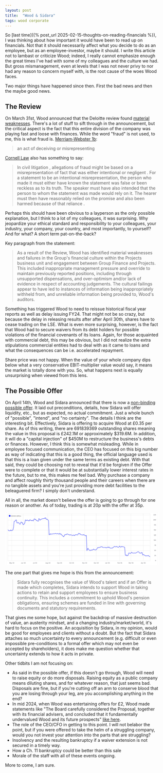 ```yaml
---
layout: post
title:  "Wood & Sidara"
tags: wood corporate
---
```

So [last time]({% post_url 2025-02-15-thoughts-on-reading-financials %}), I was thinking about how important it would have been to read up on financials. Not that it should necessarily affect what you decide to do as an employee, but as an employee-investor, maybe it should. I write this article not to lambast or criticize Wood; indeed, I really cannot emphasize enough the great times I've had with some of my colleagues and the culture we had. But gross mismanagement, even at levels that I was not never privy to nor had any reason to concern myself with, is the root cause of the woes Wood faces.

Two major things have happened since then. First the bad news and then the maybe good news.

## The Review

On March 31st, Wood announced that the Deloitte review found [material weaknesses](https://tools.eurolandir.com/tools/Pressreleases/GetPressRelease/?ID=7371359&lang=en-GB&companycode=uk-wg&v=). There's a lot of stuff to sift through in the announcement, but the critical aspect is the fact that this entire division of the company was playing fast and loose with finances. While the word "fraud" is not used, to me, this is what fraud is. [Merriam-Webster 1b](https://www.merriam-webster.com/dictionary/fraud):
> an act of deceiving or misrepresenting

[Cornell Law](https://www.law.cornell.edu/wex/fraud) also has something to say:
> In civil litigation , allegations of fraud might be based on a misrepresentation of fact that was either intentional or negligent .  For a statement to be an intentional misrepresentation, the person who made it must either have known the statement was false or been reckless as to its truth.  The speaker must have also intended that the person to whom the statement was made would rely on it.  The hearer must then have reasonably relied on the promise and also been harmed because of that reliance .

Perhaps this should have been obvious to a layperson as the only possible explanation, but I think to a lot of my colleagues, it was surprising. Why jeopardize your ethical standard and responsibility to your colleagues, your industry, your company, your country, and most importantly, to yourself? And for what? A short term pat-on-the-back?

Key paragraph from the statement:

>As a result of the Review, Wood has identified material weaknesses and failures in the Group's financial culture within the Projects business unit and engagement between Group Finance and Projects. This included inappropriate management pressure and override to maintain previously reported positions, including through unsupported dispensations, and over-optimism and/or lack of evidence in respect of accounting judgements. The cultural failings appear to have led to instances of information being inappropriately withheld from, and unreliable information being provided to, Wood's auditors.

Something has triggered Wood to need to reissue historical fiscal year reports as well as delay issuing FY24. That might not be so crazy, but because the delay in releasing results after after April 30th, shares have to cease trading on the LSE. What is even more surprising, however, is the fact that Wood had to secure waivers from its debt holders for possible violations of the financial covenants of its loans. Again, for those acquainted with commercial debt, this may be obvious, but I did not realize the extra stipulations commercial entities had to deal with as it came to loans and what the consequences can be i.e. accelerated repayment.

Share price was not happy. When the value of your whole company dips below what a very conservative EBIT-multiplier value would say, it means the market is totally done with you. So, what happens next is equally unsurprising when viewed from this lens.

## The Possible Offer

On April 14th, Wood and Sidara announced that there is now a [non-binding possible offer](https://tools.eurolandir.com/tools/Pressreleases/GetPressRelease/?ID=7380401&lang=en-GB&companycode=uk-wg&v=). It laid out preconditions, details, how Sidara will offer liquidity, etc., but as expected, no actual commitment. Just a whole bunch of "possible", "intend", and "no certainty". The details I think are the interesting bit. Effectively, Sidara is offering to acquire Wood at £0.35 per share. As of this writing, there are 691839369 outstanding shares meaning the value in this proposal is £242.1M or approximately $319.6M. In addition, it will do a "capital injection" of $450M to restructure the business's debts or finances. However, I think this is somewhat misleading. While in employee focused communication, the CEO has focused on this big number as way of indicating that this is a good thing, the official language used is that this is a loan given under the same terms as existing debt. With that said, they could be choosing not to reveal that it'd be forgiven if the Offer were to complete or that it would be at substantially lower interest rates in the future, but to me, this makes me feel bad. Why purchase a company and affect roughly thirty thousand people and their careers when there are no tangible assets and you're just providing more debt facilities to the beleaguered firm? I simply don't understand.

All in all, the market doesn't believe the offer is going to go through for one reason or another. As of today, trading is at 20p with the offer at 35p.

![1 year WG.L](/assets/2025/wood-sidara/SharePrice1Y.png)

The one part that gives me hope is this from the announcement:

>Sidara fully recognises the value of Wood's talent and if an Offer is made which completes, Sidara intends to support Wood in taking actions to retain and support employees to ensure business continuity. This includes a commitment to uphold Wood's pension obligations, ensuring schemes are funded in line with governing documents and statutory requirements.

That gives me some hope, but against the backdrop of massive destruction of value, an austerity mindset, and a changing industry/market/world, it's hard to focus on the positive. An acquisition by Sidara, in my opinion, would be good for employees and clients without a doubt. But the fact that Sidara attaches so much uncertainty to every announcement (e.g. difficult or even impossible pre-conditions to a formal offer which may not even be accepted by shareholders), it does make me question whether that uncertainty extends to how it acts in private.

Other tidbits I am not focusing on:

* As said in the possible offer, if this doesn't go through, Wood will need to raise equity or do more disposals. Raising equity as a public company means diluting shares, and for whatever reason, that just seems bad. Disposals are fine, but if you're cutting off an arm to conserve blood that you are losing through your leg, are you accomplishing anything in the end?
* In mid 2024, when Wood was entertaining offers for £2, Wood made statements like "The Board carefully considered the Proposal, together with its financial advisers, and concluded that it fundamentally undervalued Wood and its future prospects" [like here](https://tools.eurolandir.com/tools/Pressreleases/GetPressRelease/?ID=4515540&lang=en-GB&companycode=uk-wg&v=).
* The role of the CEO/CFO in getting to this point. I will not belabor the point, but if you were offered to take the helm of a struggling company, would you not invest your attention into the parts that are struggling?
* Insolvency and the resulting bankruptcy if a waiver extension is not secured in a timely way.
* How a Ch. 11 bankruptcy could be better than this sale
* Morale of the staff with all of these events ongoing.

More to come, I am sure.
